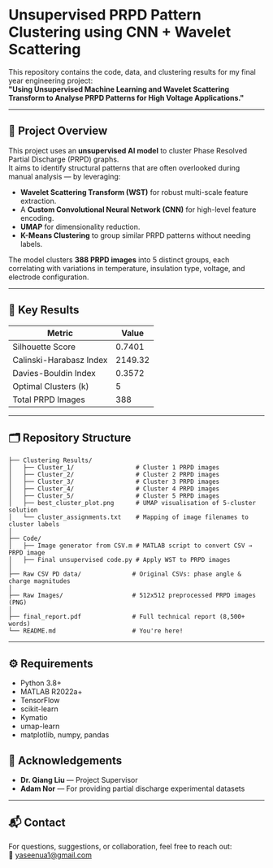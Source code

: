 # Unsupervised PRPD Pattern Clustering using CNN + Wavelet Scattering

This repository contains the code, data, and clustering results for my final year engineering project:  
**"Using Unsupervised Machine Learning and Wavelet Scattering Transform to Analyse PRPD Patterns for High Voltage Applications."**

---

## 📌 Project Overview

This project uses an **unsupervised AI model** to cluster Phase Resolved Partial Discharge (PRPD) graphs.  
It aims to identify structural patterns that are often overlooked during manual analysis — by leveraging:

- **Wavelet Scattering Transform (WST)** for robust multi-scale feature extraction.
- A **Custom Convolutional Neural Network (CNN)** for high-level feature encoding.
- **UMAP** for dimensionality reduction.
- **K-Means Clustering** to group similar PRPD patterns without needing labels.

The model clusters **388 PRPD images** into 5 distinct groups, each correlating with variations in temperature, insulation type, voltage, and electrode configuration.

---

## 🧠 Key Results

| Metric                   | Value     |
|--------------------------|-----------|
| Silhouette Score         | 0.7401    |
| Calinski-Harabasz Index  | 2149.32   |
| Davies-Bouldin Index     | 0.3572    |
| Optimal Clusters (k)     | 5         |
| Total PRPD Images        | 388       |

---

## 🗂 Repository Structure

```
├── Clustering Results/
│   ├── Cluster_1/                 # Cluster 1 PRPD images
│   ├── Cluster_2/                 # Cluster 2 PRPD images
│   ├── Cluster_3/                 # Cluster 3 PRPD images
│   ├── Cluster_4/                 # Cluster 4 PRPD images
│   ├── Cluster_5/                 # Cluster 5 PRPD images
│   ├── best_cluster_plot.png      # UMAP visualisation of 5-cluster solution
│   └── cluster_assignments.txt    # Mapping of image filenames to cluster labels
│
├── Code/
│   ├── Image generator from CSV.m # MATLAB script to convert CSV → PRPD image
│   ├── Final unsupervised code.py # Apply WST to PRPD images
│
├── Raw CSV PD data/              # Original CSVs: phase angle & charge magnitudes
│
├── Raw Images/                   # 512x512 preprocessed PRPD images (PNG)
│
├── final_report.pdf              # Full technical report (8,500+ words)
└── README.md                     # You're here!
```

---

## ⚙️ Requirements

- Python 3.8+
- MATLAB R2022a+
- TensorFlow
- scikit-learn
- Kymatio
- umap-learn
- matplotlib, numpy, pandas



## 🙏 Acknowledgements

- **Dr. Qiang Liu** — Project Supervisor  
- **Adam Nor** — For providing partial discharge experimental datasets

---

## 📬 Contact

For questions, suggestions, or collaboration, feel free to reach out:  
📧 [yaseenua1@gmail.com](mailto:yaseenua1@gmail.com)



